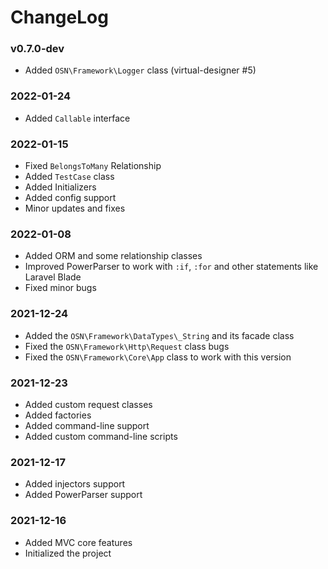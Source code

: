 # ChangeLog

### v0.7.0-dev
- Added `OSN\Framework\Logger` class (virtual-designer #5)

### 2022-01-24
- Added `Callable` interface
 
### 2022-01-15
- Fixed `BelongsToMany` Relationship
- Added `TestCase` class
- Added Initializers
- Added config support
- Minor updates and fixes

### 2022-01-08
- Added ORM and some relationship classes
- Improved PowerParser to work with `:if`, `:for` and other statements like Laravel Blade
- Fixed minor bugs

### 2021-12-24
- Added the `OSN\Framework\DataTypes\_String` and its facade class
- Fixed the `OSN\Framework\Http\Request` class bugs
- Fixed the `OSN\Framework\Core\App` class to work with this version

### 2021-12-23
- Added custom request classes
- Added factories
- Added command-line support
- Added custom command-line scripts

### 2021-12-17
- Added injectors support
- Added PowerParser support

### 2021-12-16
- Added MVC core features
- Initialized the project
